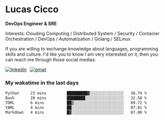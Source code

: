 # Lucas Cicco

**DevOps Engineer & SRE**

Interests: Clouding Computing / Distributed System / Security / Container Orchestration / DevOps / Automatization / Golang / SELinux

If you are willing to exchange knowledge about languages, programming skills and culture. I'd like you to know I am very interested on it, then you can reach me through those social medias:

<div style="display: flex; align-items: center; gap: 10px;">
  <a href="https://www.linkedin.com/in/lucas-vitor-de-cicco" target="_blank">
    <img
      src="https://img.shields.io/badge/-LinkedIn-%230077B5?style=for-the-badge&logo=linkedin&logoColor=white"
      alt="linkedin"
      target="_blank" 
    />
  </a>
  <a href="mailto:lucasvitorx1@gmail.com">
      <img
        src="https://img.shields.io/badge/-Gmail-%23333?style=for-the-badge&logo=gmail&logoColor=white"
        alt="gmail"
        target="_blank"
      />
  </a>
</div>

### My wakatime in the last days

<!--START_SECTION:waka-->

```txt
Python     23 mins         █████████▓░░░░░░░░░░░░░░░   38.74 %
Bash       20 mins         ████████░░░░░░░░░░░░░░░░░   32.58 %
TOML       6 mins          ██▒░░░░░░░░░░░░░░░░░░░░░░   09.72 %
YAML       4 mins          ██░░░░░░░░░░░░░░░░░░░░░░░   07.81 %
Markdown   4 mins          █▓░░░░░░░░░░░░░░░░░░░░░░░   07.00 %
```

<!--END_SECTION:waka-->
